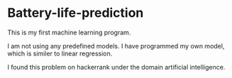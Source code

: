 # Battery-life-prediction

This is my first machine learning program.

I am not using any predefined models. I have programmed my own model, which is similer to linear regression.

I found this problem on hackerrank under the domain artificial intelligence.
